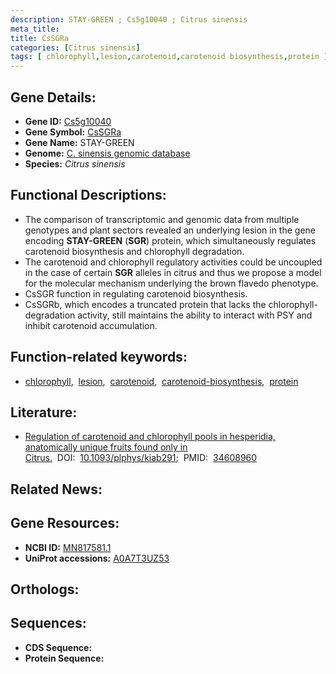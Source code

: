 ```yaml
---
description: STAY-GREEN ; Cs5g10040 ; Citrus sinensis
meta_title:
title: CsSGRa
categories: [Citrus sinensis]
tags: [ chlorophyll,lesion,carotenoid,carotenoid biosynthesis,protein ]
---
```


## Gene Details:
- **Gene ID:** [Cs5g10040]()
- **Gene Symbol:** <u>CsSGRa</u>
- **Gene Name:** STAY-GREEN
- **Genome:** [C. sinensis genomic database](http://citrus.hzau.edu.cn/orange/)
- **Species:** *Citrus sinensis*

## Functional Descriptions:
   - The comparison of transcriptomic and genomic data from multiple genotypes and plant sectors revealed an underlying lesion in the gene encoding **STAY-GREEN** (**SGR**) protein, which simultaneously regulates carotenoid biosynthesis and chlorophyll degradation.
   - The carotenoid and chlorophyll regulatory activities could be uncoupled in the case of certain **SGR** alleles in citrus and thus we propose a model for the molecular mechanism underlying the brown flavedo phenotype.
   - CsSGR function in regulating carotenoid biosynthesis.
   - CsSGRb, which encodes a truncated protein that lacks the chlorophyll-degradation activity, still maintains the ability to interact with PSY and inhibit carotenoid accumulation.

## Function-related keywords:
   - [chlorophyll](/tags/chlorophyll/),&nbsp;&nbsp;[lesion](/tags/lesion/),&nbsp;&nbsp;[carotenoid](/tags/carotenoid/),&nbsp;&nbsp;[carotenoid-biosynthesis](/tags/carotenoid-biosynthesis/),&nbsp;&nbsp;[protein](/tags/protein/)

## Literature:
   - [Regulation of carotenoid and chlorophyll pools in hesperidia, anatomically unique fruits found only in Citrus.](https://www.doi.org/10.1093/plphys/kiab291)&nbsp;&nbsp;DOI:&nbsp;&nbsp;[10.1093/plphys/kiab291](https://www.doi.org/10.1093/plphys/kiab291);&nbsp;&nbsp;PMID:&nbsp;&nbsp;[34608960](https://pubmed.ncbi.nlm.nih.gov/34608960/)

## Related News:

## Gene Resources:
- **NCBI ID:**  [MN817581.1](https://www.ncbi.nlm.nih.gov/search/all/?term=MN817581.1)
- **UniProt accessions:**  [A0A7T3UZ53](https://www.uniprot.org/uniprotkb/A0A7T3UZ53/entry)

## Orthologs:

## Sequences:
- **CDS Sequence:**
- **Protein Sequence:**
